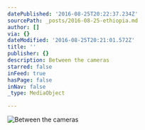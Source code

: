 ```yaml
---
datePublished: '2016-08-25T20:22:37.234Z'
sourcePath: _posts/2016-08-25-ethiopia.md
author: []
via: {}
dateModified: '2016-08-25T20:21:01.572Z'
title: ''
publisher: {}
description: Between the cameras
starred: false
inFeed: true
hasPage: false
inNav: false
_type: MediaObject

---
```

![Between the cameras](https://s3-us-west-2.amazonaws.com/the-grid-img/p/ee3559f5a157d019dd4a2d1845cc57797e3f557a.jpg)